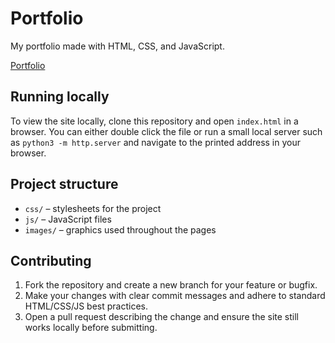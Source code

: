 # Portfolio
My portfolio made with HTML, CSS, and JavaScript. </br>

<a href="https://jstanoeva.github.io/portfolio/" target="_blank">Portfolio</a>

## Running locally
To view the site locally, clone this repository and open `index.html` in a browser. You can either double click the file or run a small local server such as `python3 -m http.server` and navigate to the printed address in your browser.

## Project structure
- `css/` – stylesheets for the project
- `js/` – JavaScript files
- `images/` – graphics used throughout the pages

## Contributing
1. Fork the repository and create a new branch for your feature or bugfix.
2. Make your changes with clear commit messages and adhere to standard HTML/CSS/JS best practices.
3. Open a pull request describing the change and ensure the site still works locally before submitting.

